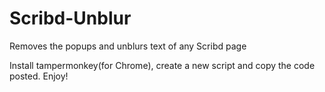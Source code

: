 # Scribd-Unblur
Removes the popups and unblurs text of any Scribd page

Install tampermonkey(for Chrome), create a new script and copy the code posted. Enjoy!
